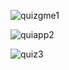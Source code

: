 ![quizgme1](https://github.com/user-attachments/assets/d4d485cc-cf2d-4fc7-9a93-262e48abfb1d)

![quiapp2](https://github.com/user-attachments/assets/b3341c46-36ca-41bd-acb9-7e98d595259e)

![quiz3](https://github.com/user-attachments/assets/d67ce18a-7446-4408-81f2-627903ee1a49)
